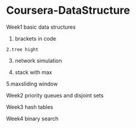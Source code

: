 # Coursera-DataStructure
Week1 basic data structures
  1. brackets in code
  
    2.tree hight
  
  3. network simulation
  
  4. stack with max
  
  5.maxsliding window

Week2 priority queues and disjoint sets

Week3 hash tables

Week4 binary search 
